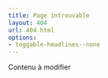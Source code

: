 ```yaml
---
title: Page introuvable
layout: 404
url: 404.html
options:
- toggable-headlines--none
---
```



Contenu à modifier
